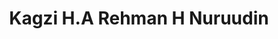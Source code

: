 ---
title: "Kagzi H.A Rehman H Nuruudin"
url: /karachi/kagzi-h-a-rehman-h-nuruudin/
shop: office supplies
---